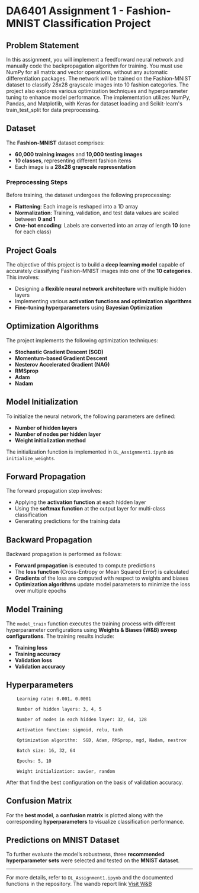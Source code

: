 # DA6401 Assignment 1 - Fashion-MNIST Classification Project
## Problem Statement
In this assignment, you will implement a feedforward neural network and manually code the backpropagation algorithm for training. You must use NumPy for all matrix and vector operations, without any automatic differentiation packages. The network will be trained on the Fashion-MNIST dataset to classify 28x28 grayscale images into 10 fashion categories. The project also explores various optimization techniques and hyperparameter tuning to enhance model performance. The implementation utilizes NumPy, Pandas, and Matplotlib, with Keras for dataset loading and Scikit-learn's train_test_split for data preprocessing.
## Dataset
The **Fashion-MNIST** dataset comprises:
- **60,000 training images** and **10,000 testing images**
- **10 classes**, representing different fashion items
- Each image is a **28x28 grayscale representation**

### **Preprocessing Steps**
Before training, the dataset undergoes the following preprocessing:
- **Flattening**: Each image is reshaped into a 1D array
- **Normalization**: Training, validation, and test data values are scaled between **0 and 1**
- **One-hot encoding**: Labels are converted into an array of length **10** (one for each class)

## Project Goals
The objective of this project is to build a **deep learning model** capable of accurately classifying Fashion-MNIST images into one of the **10 categories**. This involves:
- Designing a **flexible neural network architecture** with multiple hidden layers
- Implementing various **activation functions and optimization algorithms**
- **Fine-tuning hyperparameters** using **Bayesian Optimization**

## Optimization Algorithms
The project implements the following optimization techniques:
- **Stochastic Gradient Descent (SGD)**
- **Momentum-based Gradient Descent**
- **Nesterov Accelerated Gradient (NAG)**
- **RMSprop**
- **Adam**
- **Nadam**

## Model Initialization
To initialize the neural network, the following parameters are defined:
- **Number of hidden layers**
- **Number of nodes per hidden layer**
- **Weight initialization method**

The initialization function is implemented in `DL_Assignment1.ipynb` as `initialize_weights`.

## Forward Propagation
The forward propagation step involves:
- Applying the **activation function** at each hidden layer
- Using the **softmax function** at the output layer for multi-class classification
- Generating predictions for the training data

## Backward Propagation
Backward propagation is performed as follows:
- **Forward propagation** is executed to compute predictions
- The **loss function** (Cross-Entropy or Mean Squared Error) is calculated
- **Gradients** of the loss are computed with respect to weights and biases
- **Optimization algorithms** update model parameters to minimize the loss over multiple epochs

## Model Training
The `model_train` function executes the training process with different hyperparameter configurations using **Weights & Biases (W&B) sweep configurations**. The training results include:
- **Training loss**
- **Training accuracy**
- **Validation loss**
- **Validation accuracy** 
## Hyperparameters

        Learning rate: 0.001, 0.0001

        Number of hidden layers: 3, 4, 5

        Number of nodes in each hidden layer: 32, 64, 128

        Activation function: sigmoid, relu, tanh

        Optimization algorithm:  SGD, Adam, RMSprop, mgd, Nadam, nestrov

        Batch size: 16, 32, 64

        Epochs: 5, 10

        Weight initialization: xavier, random
  After that find the best configuration on the basis of validation accuracy.

## Confusion Matrix
For the **best model**, a **confusion matrix** is plotted along with the corresponding **hyperparameters** to visualize classification performance.

## Predictions on MNIST Dataset
To further evaluate the model’s robustness, three **recommended hyperparameter sets** were selected and tested on the **MNIST dataset**. 


---
For more details, refer to `DL_Assignment1.ipynb` and the documented functions in the repository.
The wandb report link [Visit W&B](https://wandb.ai/)



